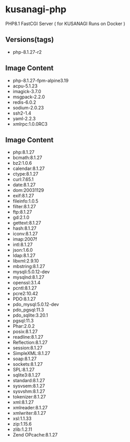 # kusanagi-php
PHP8.1 FastCGI Server ( for KUSANAGI Runs on Docker )

## Versions(tags)
- php-8.1.27-r2

## Image Content
- php-8.1.27-fpm-alpine3.19
- acpu-5.1.23
- imagick-3.7.0
- msgpack-2.2.0
- redis-6.0.2
- sodium-2.0.23
- ssh2-1.4
- yaml-2.2.3
- xmlrpc:1.0.0RC3

## Image Content
- php:8.1.27
- bcmath:8.1.27
- bz2:1.0.6
- calendar:8.1.27
- ctype:8.1.27
- curl:7.65.1
- date:8.1.27
- dom:20031129
- exif:8.1.27
- fileinfo:1.0.5
- filter:8.1.27
- ftp:8.1.27
- gd:2.1.0
- gettext:8.1.27
- hash:8.1.27
- iconv:8.1.27
- imap:2007f
- intl:8.1.27
- json:1.6.0
- ldap:8.1.27
- libxml:2.9.10
- mbstring:8.1.27
- mysqli:5.0.12-dev
- mysqlnd:8.1.27
- openssl:3.1.4
- pcntl:8.1.27
- pcre2:10.42
- PDO:8.1.27
- pdo_mysql:5.0.12-dev
- pdo_pgsql:11.3
- pdo_sqlite:3.20.1
- pgsql:11.3
- Phar:2.0.2
- posix:8.1.27
- readline:8.1.27
- Reflection:8.1.27
- session:8.1.27
- SimpleXML:8.1.27
- soap:8.1.27
- sockets:8.1.27
- SPL:8.1.27
- sqlite3:8.1.27
- standard:8.1.27
- sysvsem:8.1.27
- sysvshm:8.1.27
- tokenizer:8.1.27
- xml:8.1.27
- xmlreader:8.1.27
- xmlwriter:8.1.27
- xsl:1.1.33
- zip:1.15.6
- zlib:1.2.11
- Zend OPcache:8.1.27

